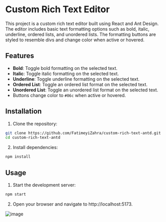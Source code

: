 # Custom Rich Text Editor

This project is a custom rich text editor built using React and Ant Design. The editor includes basic text formatting options such as bold, italic, underline, ordered lists, and unordered lists. The formatting buttons are styled to resemble divs and change color when active or hovered.

## Features

- **Bold**: Toggle bold formatting on the selected text.
- **Italic**: Toggle italic formatting on the selected text.
- **Underline**: Toggle underline formatting on the selected text.
- **Ordered List**: Toggle an ordered list format on the selected text.
- **Unordered List**: Toggle an unordered list format on the selected text.
- Buttons change color to `#06c` when active or hovered.

## Installation

1. Clone the repository:

```bash
git clone https://github.com/FatimeyiZahra/custom-rich-text-antd.git
cd custom-rich-text-antd
```

2. Install dependencies:

```bash
npm install
```
## Usage

1. Start the development server:

```bash
npm start
```

2. Open your browser and navigate to http://localhost:5173.

![image](https://github.com/FatimeyiZahra/custom-rich-text-antd/assets/60463624/e10da76a-f4a1-48e8-a45d-bb5a05adf606)
